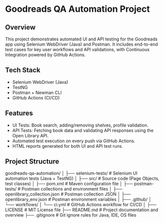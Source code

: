 # Goodreads QA Automation Project

## Overview
This project demonstrates automated UI and API testing for the Goodreads app using Selenium WebDriver (Java) and Postman. It includes end-to-end test cases for key user workflows and API validations, with Continuous Integration powered by GitHub Actions.

## Tech Stack
- Selenium WebDriver (Java)
- TestNG
- Postman + Newman CLI
- GitHub Actions (CI/CD)

## Features
- UI Tests: Book search, adding/removing shelves, profile validation.
- API Tests: Fetching book data and validating API responses using the Open Library API.
- Automated test execution on every push via GitHub Actions.
- HTML reports generated for both UI and API test runs.

## Project Structure
goodreads-qa-automation/
│
├── selenium-tests/            # Selenium UI automation tests (Java + TestNG)
│   ├── src/                   # Source code (Page Objects, test classes)
│   ├── pom.xml                # Maven configuration file
│
├── postman-tests/             # Postman collections and environment files
│   ├── openlibrary_collection.json   # Postman collection JSON
│   ├── openlibrary_env.json          # Postman environment variables
│
├── .github/
│   └── workflows/
│       └── ci.yml             # GitHub Actions workflow for CI/CD
│
├── LICENSE                    # MIT License file
├── README.md                  # Project documentation and overview
├── .gitignore                 # Git ignore rules for Java, IDE, OS files
